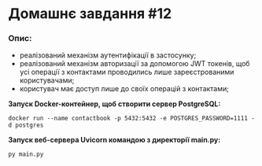 # Домашнє завдання #12

<h3>Опис:</h3>

 - реалізований механізм аутентифікації в застосунку;
 - реалізований механізм авторизації за допомогою JWT токенів,
   щоб усі операції з контактами проводились лише зареєстрованими користувачами;
 - користувач має доступ лише до своїх операцій з контактами;


<b> Запуск Docker-контейнер, щоб створити сервер PostgreSQL: </b>

    docker run --name contactbook -p 5432:5432 -e POSTGRES_PASSWORD=1111 -d postgres

<b> Запуск веб-сервера Uvicorn командою з директорії main.py: </b>

    py main.py




